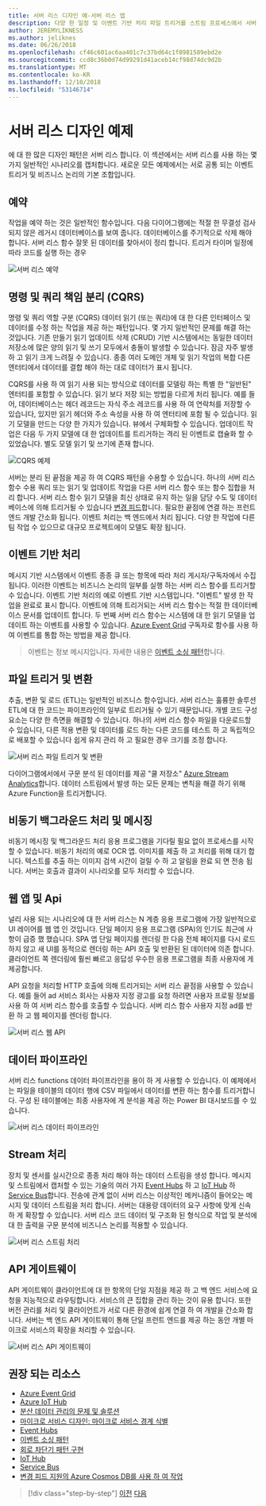```yaml
---
title: 서버 리스 디자인 예-서버 리스 앱
description: 다양 한 일정 및 이벤트 기반 처리 파일 트리거를 스트림 프로세스에서 서버 리스 아키텍처를 지 원하는 시나리오를 이해 합니다.
author: JEREMYLIKNESS
ms.author: jeliknes
ms.date: 06/26/2018
ms.openlocfilehash: cf46c601ac6aa401c7c37bd64c1f8981589ebd2e
ms.sourcegitcommit: ccd8c36b0d74d99291d41aceb14cf98d74dc9d2b
ms.translationtype: MT
ms.contentlocale: ko-KR
ms.lasthandoff: 12/10/2018
ms.locfileid: "53146714"
---
```

# <a name="serverless-design-examples"></a>서버 리스 디자인 예제

에 대 한 많은 디자인 패턴은 서버 리스 합니다. 이 섹션에서는 서버 리스를 사용 하는 몇 가지 일반적인 시나리오를 캡처합니다. 새로운 모든 예제에서는 서로 공통 되는 이벤트 트리거 및 비즈니스 논리의 기본 조합입니다.

## <a name="scheduling"></a>예약

작업을 예약 하는 것은 일반적인 함수입니다. 다음 다이어그램에는 적절 한 무결성 검사 되지 않은 레거시 데이터베이스를 보여 줍니다. 데이터베이스를 주기적으로 삭제 해야 합니다. 서버 리스 함수 잘못 된 데이터를 찾아서이 정리 합니다. 트리거 타이머 일정에 따라 코드를 실행 하는 경우

![서버 리스 예약](./media/serverless-scheduling.png)

## <a name="command-and-query-responsibility-segregation-cqrs"></a>명령 및 쿼리 책임 분리 (CQRS)

명령 및 쿼리 역할 구분 (CQRS) 데이터 읽기 (또는 쿼리)에 대 한 다른 인터페이스 및 데이터를 수정 하는 작업을 제공 하는 패턴입니다. 몇 가지 일반적인 문제를 해결 하는 것입니다. 기존 만들기 읽기 업데이트 삭제 (CRUD) 기반 시스템에서는 동일한 데이터 저장소에 많은 양의 읽기 및 쓰기 모두에서 충돌이 발생할 수 있습니다. 잠금 자주 발생 하 고 읽기 크게 느려질 수 있습니다. 종종 여러 도메인 개체 및 읽기 작업의 복합 다른 엔터티에서 데이터를 결합 해야 하는 대로 데이터가 표시 됩니다.

CQRS를 사용 하 여 읽기 사용 되는 방식으로 데이터를 모델링 하는 특별 한 "일반된" 엔터티를 포함할 수 있습니다. 읽기 보다 저장 되는 방법을 다르게 처리 됩니다. 예를 들어, 데이터베이스는 헤더 레코드는 자식 주소 레코드를 사용 하 여 연락처를 저장할 수 있습니다, 있지만 읽기 헤더와 주소 속성을 사용 하 여 엔터티에 포함 될 수 있습니다. 읽기 모델을 만드는 다양 한 가지가 있습니다. 뷰에서 구체화할 수 있습니다. 업데이트 작업은 다음 두 가지 모델에 대 한 업데이트를 트리거하는 격리 된 이벤트로 캡슐화 할 수 있었습니다. 별도 모델 읽기 및 쓰기에 존재 합니다.

![CQRS 예제](./media/cqrs-example.png)

서버는 분리 된 끝점을 제공 하 여 CQRS 패턴을 수용할 수 있습니다. 하나의 서버 리스 함수 수용 쿼리 또는 읽기 및 업데이트 작업을 다른 서버 리스 함수 또는 함수 집합을 처리 합니다. 서버 리스 함수 읽기 모델을 최신 상태로 유지 하는 일을 담당 수도 및 데이터베이스에 의해 트리거될 수 있습니다 [변경 피드](https://docs.microsoft.com/azure/cosmos-db/change-feed)합니다. 필요한 끝점에 연결 하는 프런트 엔드 개발 간소화 됩니다. 이벤트 처리는 백 엔드에서 처리 됩니다. 다양 한 작업에 다른 팀 작업 수 있으므로 대규모 프로젝트에이 모델도 확장 됩니다.

## <a name="event-based-processing"></a>이벤트 기반 처리

메시지 기반 시스템에서 이벤트 종종 큐 또는 항목에 따라 처리 게시자/구독자에서 수집 됩니다. 이러한 이벤트는 비즈니스 논리의 일부를 실행 하는 서버 리스 함수를 트리거할 수 있습니다. 이벤트 기반 처리의 예로 이벤트 기반 시스템입니다. "이벤트" 발생 한 작업을 완료로 표시 합니다. 이벤트에 의해 트리거되는 서버 리스 함수는 적절 한 데이터베이스 문서를 업데이트 합니다. 두 번째 서버 리스 함수는 시스템에 대 한 읽기 모델을 업데이트 하는 이벤트를 사용할 수 있습니다. [Azure Event Grid](https://docs.microsoft.com/azure/event-grid/overview) 구독자로 함수를 사용 하 여 이벤트를 통합 하는 방법을 제공 합니다.

> 이벤트는 정보 메시지입니다. 자세한 내용은 [이벤트 소싱 패턴](https://docs.microsoft.com/azure/architecture/patterns/event-sourcing)합니다.

## <a name="file-triggers-and-transformations"></a>파일 트리거 및 변환

추출, 변환 및 로드 (ETL)는 일반적인 비즈니스 함수입니다. 서버 리스는 훌륭한 솔루션 ETL에 대 한 코드는 파이프라인의 일부로 트리거될 수 있기 때문입니다. 개별 코드 구성 요소는 다양 한 측면을 해결할 수 있습니다. 하나의 서버 리스 함수 파일을 다운로드할 수 있습니다, 다른 적용 변환 및 데이터를 로드 하는 다른 코드를 테스트 하 고 독립적으로 배포할 수 있습니다 쉽게 유지 관리 하 고 필요한 경우 크기를 조정 합니다.

![서버 리스 파일 트리거 및 변환](./media/serverless-file-triggers.png)

다이어그램에서에서 구문 분석 된 데이터를 제공 "쿨 저장소" [Azure Stream Analytics](https://docs.microsoft.com/azure/stream-analytics)합니다. 데이터 스트림에서 발생 하는 모든 문제는 변칙을 해결 하기 위해 Azure Function을 트리거합니다.

## <a name="asynchronous-background-processing-and-messaging"></a>비동기 백그라운드 처리 및 메시징

비동기 메시징 및 백그라운드 처리 응용 프로그램을 기다릴 필요 없이 프로세스를 시작할 수 있습니다. 비동기 처리의 예로 OCR 앱. 이미지를 제출 하 고 처리를 위해 대기 합니다. 텍스트를 추출 하는 이미지 검색 시간이 걸릴 수 하 고 알림을 완료 되 면 전송 됩니다. 서버는 호출과 결과이 시나리오를 모두 처리할 수 있습니다.

## <a name="web-apps-and-apis"></a>웹 앱 및 Api

널리 사용 되는 시나리오에 대 한 서버 리스는 N 계층 응용 프로그램에 가장 일반적으로 UI 레이어를 웹 앱 인 것입니다. 단일 페이지 응용 프로그램 (SPA)의 인기도 최근에 사항이 급증 했 했습니다. SPA 앱 단일 페이지를 렌더링 한 다음 전체 페이지를 다시 로드 하지 않고 새 UI를 동적으로 렌더링 하는 API 호출 및 반환된 된 데이터에 의존 합니다. 클라이언트 쪽 렌더링에 훨씬 빠르고 응답성 우수한 응용 프로그램을 최종 사용자에 게 제공합니다.

API 요청을 처리할 HTTP 호출에 의해 트리거되는 서버 리스 끝점을 사용할 수 있습니다. 예를 들어 ad 서비스 회사는 사용자 지정 광고를 요청 하려면 사용자 프로필 정보를 사용 하 여 서버 리스 함수를 호출할 수 있습니다. 서버 리스 함수 사용자 지정 ad를 반환 하 고 웹 페이지를 렌더링 합니다.

![서버 리스 웹 API](./media/serverless-web-api.png)

## <a name="data-pipeline"></a>데이터 파이프라인

서버 리스 functions 데이터 파이프라인을 용이 하 게 사용할 수 있습니다. 이 예제에서는 파일을 테이블의 데이터 행에 CSV 파일에서 데이터를 변환 하는 함수를 트리거합니다. 구성 된 테이블에는 최종 사용자에 게 분석을 제공 하는 Power BI 대시보드를 수 있습니다.

![서버 리스 데이터 파이프라인](./media/serverless-data-pipeline.png)

## <a name="stream-processing"></a>Stream 처리

장치 및 센서를 실시간으로 종종 처리 해야 하는 데이터 스트림을 생성 합니다. 메시지 및 스트림에서 캡처할 수 있는 기술의 여러 가지 [Event Hubs](https://docs.microsoft.com/azure/event-hubs/event-hubs-what-is-event-hubs) 하 고 [IoT Hub](https://docs.microsoft.com/azure/iot-hub) 하 [Service Bus](/service-bus)합니다. 전송에 관계 없이 서버 리스는 이상적인 메커니즘이 들어오는 메시지 및 데이터 스트림을 처리 합니다. 서버는 대용량 데이터의 요구 사항에 맞게 신속 하 게 확장할 수 있습니다. 서버 리스 코드 데이터 및 구조화 된 형식으로 작업 및 분석에 대 한 출력을 구문 분석에 비즈니스 논리를 적용할 수 있습니다.

![서버 리스 스트림 처리](./media/serverless-stream-processing.png)

## <a name="api-gateway"></a>API 게이트웨이

API 게이트웨이 클라이언트에 대 한 항목의 단일 지점을 제공 하 고 백 엔드 서비스에 요청을 지능적으로 라우팅합니다. 서비스의 큰 집합을 관리 하는 것이 유용 합니다. 또한 버전 관리를 처리 및 클라이언트가 서로 다른 환경에 쉽게 연결 하 여 개발을 간소화 합니다. 서버는 백 엔드 API 게이트웨이 통해 단일 프런트 엔드를 제공 하는 동안 개별 마이크로 서비스의 확장을 처리할 수 있습니다.

![서버 리스 API 게이트웨이](./media/serverless-api-gateway.png)

## <a name="recommended-resources"></a>권장 되는 리소스

* [Azure Event Grid](https://docs.microsoft.com/azure/event-grid/overview)
* [Azure IoT Hub](https://docs.microsoft.com/azure/iot-hub)
* [분산 데이터 관리의 문제 및 솔루션](../microservices-architecture/architect-microservice-container-applications/distributed-data-management.md)
* [마이크로 서비스 디자인: 마이크로 서비스 경계 식별](https://docs.microsoft.com/azure/architecture/microservices/microservice-boundaries)
* [Event Hubs](https://docs.microsoft.com/azure/event-hubs/event-hubs-what-is-event-hubs)
* [이벤트 소싱 패턴](https://docs.microsoft.com/azure/architecture/patterns/event-sourcing)
* [회로 차단기 패턴 구현](../microservices-architecture/implement-resilient-applications/implement-circuit-breaker-pattern.md)
* [IoT Hub](https://docs.microsoft.com/azure/iot-hub)
* [Service Bus](https://docs.microsoft.com/azure/service-bus)
* [변경 피드 지원의 Azure Cosmos DB를 사용 하 여 작업](https://docs.microsoft.com/azure/cosmos-db/change-feed)

>[!div class="step-by-step"]
>[이전](serverless-architecture-considerations.md)
>[다음](azure-serverless-platform.md)